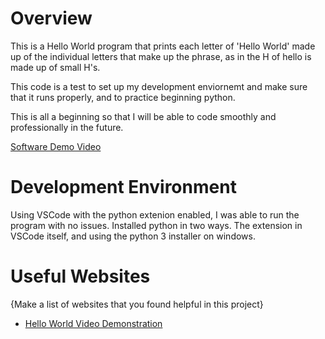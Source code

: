 # Overview


This is a Hello World program that prints each letter of 'Hello World' made up of the individual letters that make up the phrase, as in the H of hello is made up of small H's.

This code is a test to set up my development enviornemt and make sure that it runs properly, and to practice beginning python.

This is all a beginning so that I will be able to code smoothly and professionally in the future.

[Software Demo Video](https://youtu.be/PlM0rPyzg78)

# Development Environment

Using VSCode with the python extenion enabled, I was able to run the program with no issues. Installed python in two ways. The extension in VSCode itself, and using the python 3 installer on windows.

# Useful Websites

{Make a list of websites that you found helpful in this project}
* [Hello World Video Demonstration](https://video.byui.edu/media/t/1_zyyx43ke)
